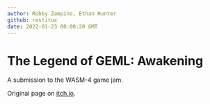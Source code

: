 ```yaml
---
author: Robby Zampino, Ethan Hunter
github: restitux
date: 2022-01-23 00:00:20 GMT
---
```


# The Legend of GEML: Awakening

A submission to the WASM-4 game jam.

Original page on [itch.io](https://spaceman1701.itch.io/the-legend-of-geml-awakening).
